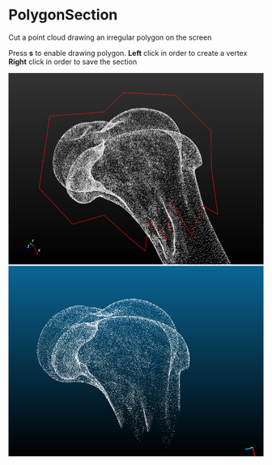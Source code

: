 # PolygonSection
Cut a point cloud drawing an irregular polygon on the screen

Press **s** to enable drawing polygon.
**Left** click in order to create a vertex
**Right** click in order to save the section

![alt text](https://github.com/TIDOP-USAL/PolygonSection/blob/main/img/img.png)
![alt text](https://github.com/TIDOP-USAL/PolygonSection/blob/main/img/img2.png)